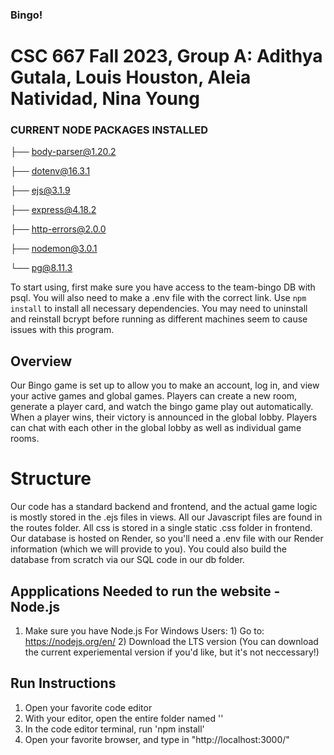 ### Bingo!
# CSC 667 Fall 2023, Group A: Adithya Gutala, Louis Houston, Aleia Natividad, Nina Young

### CURRENT NODE PACKAGES INSTALLED 
├── body-parser@1.20.2

├── dotenv@16.3.1

├── ejs@3.1.9

├── express@4.18.2

├── http-errors@2.0.0

├── nodemon@3.0.1

└── pg@8.11.3

To start using, first make sure you have access to the team-bingo DB with psql. You will also need to make a .env file with the correct link.
Use ```npm install``` to install all necessary dependencies. You may need to uninstall and reinstall bcrypt before running as different machines seem to cause issues with this program.

## Overview
Our Bingo game is set up to allow you to make an account, log in, and view your active games and global games. Players can create a new room, generate a player card, and watch the bingo game play out automatically. When a player wins, their victory is announced in the global lobby. Players can chat with each other in the global lobby as well as individual game rooms.

# Structure
Our code has a standard backend and frontend, and the actual game logic is mostly stored in the .ejs files in views. All our Javascript files are found in the routes folder. All css is stored in a single static .css folder in frontend.
Our database is hosted on Render, so you'll need a .env file with our Render information (which we will provide to you). 
You could also build the database from scratch via our SQL code in our db folder.

## Appplications Needed to run the website - Node.js
1. Make sure you have Node.js
    For Windows Users:
        1) Go to: https://nodejs.org/en/
        2) Download the LTS version (You can download the current experiemental version if you'd like, but it's not neccessary!)

## Run Instructions
1. Open your favorite code editor
2. With your editor, open the entire folder named '<insert our repo name here>'
3. In the code editor terminal, run 'npm install'
4. Open your favorite browser, and type in "http://localhost:3000/"
